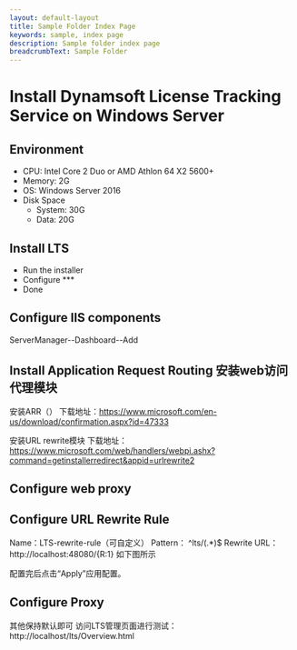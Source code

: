 ```yaml
---
layout: default-layout
title: Sample Folder Index Page
keywords: sample, index page
description: Sample folder index page
breadcrumbText: Sample Folder
---
```


# Install Dynamsoft License Tracking Service on Windows Server

## Environment

* CPU: Intel Core 2 Duo or AMD Athlon 64 X2 5600+
* Memory: 2G
* OS: Windows Server 2016
* Disk Space
  + System: 30G
  + Data: 20G

## Install LTS

* Run the installer 
* Configure ***
* Done

## Configure IIS components

ServerManager--Dashboard--Add
 

 

 

 

 

 

 

 

## Install  Application Request Routing 安装web访问代理模块

安装ARR（）
下载地址：https://www.microsoft.com/en-us/download/confirmation.aspx?id=47333
 

 

 
安装URL rewrite模块
下载地址：https://www.microsoft.com/web/handlers/webpi.ashx?command=getinstallerredirect&appid=urlrewrite2
 

 

 

 

##  Configure web proxy

 

 

 

## Configure URL Rewrite Rule

Name：LTS-rewrite-rule（可自定义）
Pattern： ^lts/(.*)$
Rewrite URL：http://localhost:48080/{R:1}
如下图所示
 

 

 
配置完后点击“Apply”应用配置。

## Configure Proxy

 

 

 
其他保持默认即可
访问LTS管理页面进行测试：
http://localhost/lts/Overview.html
 
